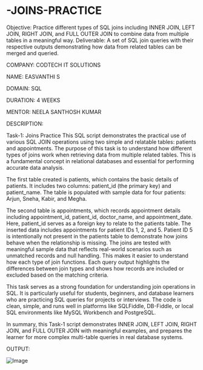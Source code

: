 # -JOINS-PRACTICE
Objective:
Practice different types of SQL joins including INNER JOIN, LEFT JOIN, RIGHT JOIN, and FULL OUTER JOIN to combine data from multiple tables in a meaningful way.
Deliverable: A set of SQL join queries with their respective outputs demonstrating how data from related tables can be merged and queried.

COMPANY: CODTECH IT SOLUTIONS

NAME: EASVANTHI S

DOMAIN: SQL

DURATION: 4 WEEKS

MENTOR: NEELA SANTHOSH KUMAR

DESCRIPTION:

Task-1: Joins Practice 
This SQL script demonstrates the practical use of various SQL JOIN operations using two simple and relatable tables: patients and appointments. The purpose of this task is to understand how different types of joins work when retrieving data from multiple related tables. This is a fundamental concept in relational databases and essential for performing accurate data analysis.

The first table created is patients, which contains the basic details of patients. It includes two columns: patient_id (the primary key) and patient_name. The table is populated with sample data for four patients: Arjun, Sneha, Kabir, and Megha.

The second table is appointments, which records appointment details including appointment_id, patient_id, doctor_name, and appointment_date. Here, patient_id serves as a foreign key to relate to the patients table. The inserted data includes appointments for patient IDs 1, 2, and 5. Patient ID 5 is intentionally not present in the patients table to demonstrate how joins behave when the relationship is missing.
The joins are tested with meaningful sample data that reflects real-world scenarios such as unmatched records and null handling. This makes it easier to understand how each type of join functions. Each query output highlights the differences between join types and shows how records are included or excluded based on the matching criteria.

This task serves as a strong foundation for understanding join operations in SQL. It is particularly useful for students, beginners, and database learners who are practicing SQL queries for projects or interviews. The code is clean, simple, and runs well in platforms like SQLFiddle, DB-Fiddle, or local SQL environments like MySQL Workbench and PostgreSQL.

In summary, this Task-1 script demonstrates INNER JOIN, LEFT JOIN, RIGHT JOIN, and FULL OUTER JOIN with meaningful examples, and prepares the learner for more complex multi-table queries in real database systems.

OUTPUT:

![Image](https://github.com/user-attachments/assets/33f9ea9e-6a10-4330-81a8-b937508c0e36)

